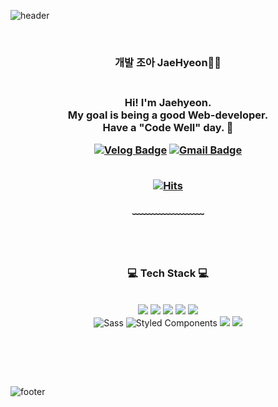 ![header](https://capsule-render.vercel.app/api?type=waving&&color=gradient&height=100&section=header&fontSize=90)


<div align = "center">

<br/>
<h3>개발 조아 JaeHyeon🧟‍♂️<h3><br/>
Hi! I'm Jaehyeon.<br/>
My goal is being a good Web-developer.<br/>
Have a "Code Well" day. 👼

 
 [![Velog Badge](http://img.shields.io/badge/-VELOG-20c997?style=flat&link=https://velog.io/@bigwave-cho)](https://velog.io/@bigwave-cho)
[![Gmail Badge](https://img.shields.io/badge/Gmail-d14836?style=flat-square&logo=Gmail&logoColor=white&link=mailto:jh.cho142857@gmail.com)](mailto:jh.cho142857@gmail.com)
<br/><br/>


[![Hits](https://hits.seeyoufarm.com/api/count/incr/badge.svg?url=https%3A%2F%2Fgithub.com%2Fbigwave-cho%2Fhit-counter&count_bg=%2379C83D&title_bg=%23555555&icon=&icon_color=%23E7E7E7&title=hits&edge_flat=false)](https://hits.seeyoufarm.com)

 
  
﹏﹏﹏﹏﹏﹏﹏

<br/><br/>
 
<h3>💻 Tech Stack 💻</h3>
 
<br/>



<img src="https://img.shields.io/badge/JavaScript-F7DF1E?style=flat-square&logo=JavaScript&logoColor=white"/>
<img src="https://img.shields.io/badge/TypeScript-3178C6?style=flat-square&logo=TypeScript&logoColor=white"/>
 <img src="https://img.shields.io/badge/Next.js-000000?style=flat-square&logo=Next.js&logoColor=white"/>
 <img src="https://img.shields.io/badge/React-61DAFB?style=flat-square&logo=React&logoColor=white"/>
<img src="https://img.shields.io/badge/Git-F05032?style=flat-square&logo=Git&logoColor=white"/>
 <br/><img alt="Sass" src="https://img.shields.io/badge/-Sass-CC6699?style=flat-square&logo=sass&logoColor=white" />
  <img alt="Styled Components" src="https://img.shields.io/badge/-Styled_Components-db7092?style=flat-square&logo=styled-components&logoColor=white" />
 <img src="https://img.shields.io/badge/Firebase-FFCA28?style=flat-square&logo=firebase&logoColor=black"/>
  <img src="https://img.shields.io/badge/Tailwind-06B6D4?style=flat-square&logo=firebase&logoColor=white"/>

 
 <br/><br/>


</div>

<br/>

![footer](https://capsule-render.vercel.app/api?type=waving&&color=gradient&height=100&section=footer&fontSize=90)
